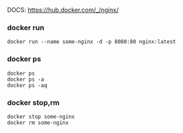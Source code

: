 DOCS: https://hub.docker.com/_/nginx/

### docker run
```
docker run --name some-nginx -d -p 8080:80 nginx:latest
```

### docker ps
```
docker ps
docker ps -a
docker ps -aq
```

### docker stop,rm
```
docker stop some-nginx
docker rm some-nginx
```